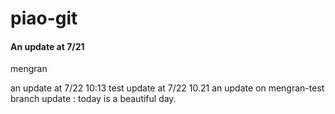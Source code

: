 # piao-git

#### An update at 7/21
mengran 

an update at 7/22 10:13
test update at 7/22 10.21
an update on mengran-test branch
update : today is a beautiful day.